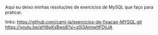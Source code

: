 Aqui eu deixo minhas resoluções de exercicios de MySQL que faço para praticar.

links:
https://github.com/cami-la/exercicios-de-fixacao-MYSQL.git
https://youtu.be/aYt6pKsBws8?si=z0j3AmiwItFDIjJA
